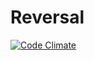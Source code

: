 Reversal
========

[![Code Climate](https://codeclimate.com/github/ftg-reversal/web/badges/gpa.svg)](https://codeclimate.com/github/ftg-reversal/web)
